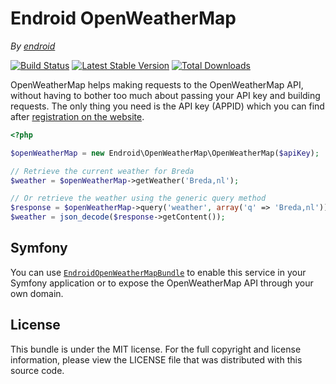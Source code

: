 Endroid OpenWeatherMap
======================

*By [endroid](http://endroid.nl/)*

[![Build Status](https://secure.travis-ci.org/endroid/OpenWeatherMap.png)](http://travis-ci.org/endroid/OpenWeatherMap)
[![Latest Stable Version](https://poser.pugx.org/endroid/openweathermap/v/stable.png)](https://packagist.org/packages/endroid/openweathermap)
[![Total Downloads](https://poser.pugx.org/endroid/openweathermap/downloads.png)](https://packagist.org/packages/endroid/openweathermap)

OpenWeatherMap helps making requests to the OpenWeatherMap API, without having to bother too much about passing your API
key and building requests. The only thing you need is the API key (APPID) which you can find after [registration on the
website](http://openweathermap.org/login).

```php
<?php

$openWeatherMap = new Endroid\OpenWeatherMap\OpenWeatherMap($apiKey);

// Retrieve the current weather for Breda
$weather = $openWeatherMap->getWeather('Breda,nl');

// Or retrieve the weather using the generic query method
$response = $openWeatherMap->query('weather', array('q' => 'Breda,nl'));
$weather = json_decode($response->getContent());

```

## Symfony

You can use [`EndroidOpenWeatherMapBundle`](https://github.com/endroid/EndroidOpenWeatherMapBundle) to enable this
service in your Symfony application or to expose the OpenWeatherMap API through your own domain.

## License

This bundle is under the MIT license. For the full copyright and license information, please view the LICENSE file that
was distributed with this source code.
